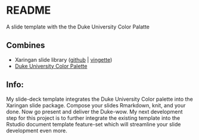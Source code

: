 # README

A slide template with the the Duke University Color Palatte

## Combines

* Xaringan slide library ([github](https://github.com/yihui/xaringan) | [vingette](https://github.com/yihui/xaringan))
* [Duke University Color Palette](https://styleguide.duke.edu/color-palette/)

## Info:

My slide-deck template integrates the Duke University Color palette into the Xaringan slide package. Compose your slides Rmarkdown, knit, and your done. Now go present and deliver the Duke-wow. My next development step for this project is to further integrate the existing template into the Rstudio document template feature-set which will streamline your slide development even more.
